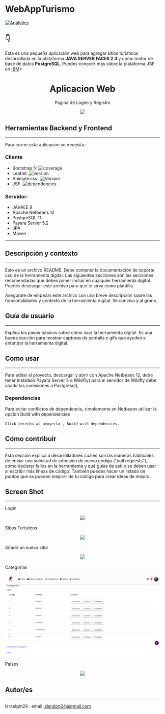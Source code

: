 # WebAppTurismo

[![Analytics](https://gabeacon.irvinlim.com/UA-4677001-16/Plantilla-de-repositorio/readme?useReferer)](https://github.com/EL-BID/Plantilla-de-repositorio/)

##  👇


Esta es una pequeña aplicación web para agregar sitios turisticos desarrollada en la plataforma **JAVA SERVER FACES 2.3** y como motor de base de datos **PostgreSQL**. Puedes conocer más sobre la plataforma JSF en  [IBM](https://www.ibm.com/docs/es/was/9.0.5?topic=files-javaserver-faces)*

<h1 align="center"> Aplicacion Web</h1>
<p align="center"> Pagina de Logeo y Registro</p>
<p align="center"><img src="https://github.com/israelgm29/WebAppTurismo/blob/cca9f7f49a63eefebaefd435a698654d522c839e/inicio.png"/></p> 


## Herramientas Backend y Frontend
---
Para correr esta aplicacion se necesita :

### Cliente

- Bootstrap 5: ![coverage](https://img.shields.io/badge/coverage-80%25-yellowgreen)
- Leaflet: ![version](https://img.shields.io/badge/version-1.7.1-blue)
- Animate.css: ![Version](https://img.shields.io/badge/Animate%20css-V4-orange)
- JSF: ![dependencies](https://img.shields.io/badge/JSF-2.3-blue)


### Servidor:

- JAVAEE 8
- Apache Netbeans 12
- PostgreSQL 11
- Payara Server 5.2
- JPA 
- Maven
---
## Descripción y contexto
---
Esto es un archivo README. Debe contener la documentación de soporte uso de la herramienta digital. Las siguientes secciones son las secciones recomendadas que debes poner incluir en cualquier herramienta digital. Puedes descargar este archivo para que te sirva como plantilla.

Asegúrate de empezar este archivo con una breve descripción sobre las funcionalidades y contexto de la herramienta digital. Sé conciso y al grano.

## Guía de usuario
---
Explica los pasos básicos sobre cómo usar la herramienta digital. Es una buena sección para mostrar capturas de pantalla o gifs que ayuden a entender la herramienta digital.
 	
## Como usar
---
Para editar el proyecto, descargar y abrir con Apache Netbeans 12, debe tener instalado Payara Server 5 o WildFly( para el servidor de Wildfly debe añadir las conexiones a Postgresql),


### Dependencias
Para evitar conflictos de dependencia, simplemente en Netbeans utilizar la opcion Build with dependencies

    Click derecho al proyecto , Build with dependencies.

## Cómo contribuir
---
Esta sección explica a desarrolladores cuáles son las maneras habituales de enviar una solicitud de adhesión de nuevo código (“pull requests”), cómo declarar fallos en la herramienta y qué guías de estilo se deben usar al escribir más líneas de código. También puedes hacer un listado de puntos que se pueden mejorar de tu código para crear ideas de mejora.

## Screen Shot
---
Login
<p align="center"><img src="https://github.com/israelgm29/WebAppTurismo/blob/9e8b68498dddb1816791f8614ebdc80572f9c56b/inicio.png"/></p> 
Sitios Turisticos
<p align="center"><img src="https://github.com/israelgm29/WebAppTurismo/blob/9e8b68498dddb1816791f8614ebdc80572f9c56b/Sitios%20Turisticos.png"/></p> 
Añadir un nuevo sitio
<p align="center"><img src="https://github.com/israelgm29/WebAppTurismo/blob/9e8b68498dddb1816791f8614ebdc80572f9c56b/Nuevo%20Sitio%20Turistico.png"/></p> 
Categorias 
<p align="center"><img src="categorias.png"/></p> 
Paises
<p align="center"><img src="https://github.com/israelgm29/WebAppTurismo/blob/9e8b68498dddb1816791f8614ebdc80572f9c56b/paises.png"/></p> 


## Autor/es
---
Israelgm29 : email islandon24@gmail.com


